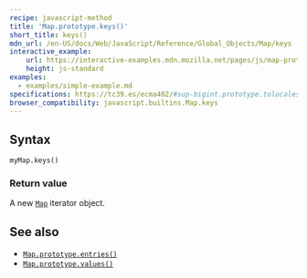 ```yaml
---
recipe: javascript-method
title: 'Map.prototype.keys()'
short_title: keys()
mdn_url: /en-US/docs/Web/JavaScript/Reference/Global_Objects/Map/keys
interactive_example:
    url: https://interactive-examples.mdn.mozilla.net/pages/js/map-prototype-keys.html
    height: js-standard
examples:
  - examples/simple-example.md
specifications: https://tc39.es/ecma402/#sup-bigint.prototype.tolocalestring
browser_compatibility: javascript.builtins.Map.keys
---
```

## Syntax

```
myMap.keys()
```

### Return value

A new [`Map`](/en-US/docs/Web/JavaScript/Reference/Global_Objects/Map) iterator object.

## See also

-   [`Map.prototype.entries()`](/en-US/docs/Web/JavaScript/Reference/Global_Objects/Map/entries)
-   [`Map.prototype.values()`](/en-US/docs/Web/JavaScript/Reference/Global_Objects/Map/values)
